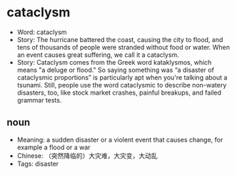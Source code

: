 # cataclysm

- Word: cataclysm
- Story: The hurricane battered the coast, causing the city to flood, and tens of thousands of people were stranded without food or water. When an event causes great suffering, we call it a cataclysm.
- Story: Cataclysm comes from the Greek word kataklysmos, which means "a deluge or flood." So saying something was “a disaster of cataclysmic proportions” is particularly apt when you're talking about a tsunami. Still, people use the word cataclysmic to describe non-watery disasters, too, like stock market crashes, painful breakups, and failed grammar tests.

## noun

- Meaning: a sudden disaster or a violent event that causes change, for example a flood or a war
- Chinese: （突然降临的）大灾难，大灾变，大动乱
- Tags: disaster


